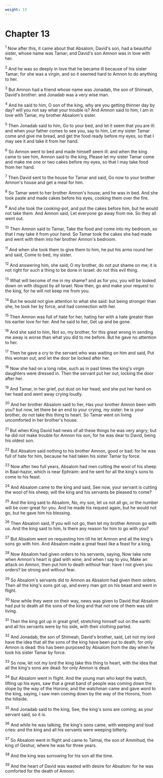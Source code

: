 ```yaml
---
weight: 13
---
```


# Chapter 13

<sup>1</sup> Now after this, it came about that Absalom, David's son, had a beautiful sister, whose name was Tamar; and David's son Amnon was in love with her. 

<sup>2</sup> And he was so deeply in love that he became ill because of his sister Tamar; for she was a virgin, and so it seemed hard to Amnon to do anything to her. 

<sup>3</sup> But Amnon had a friend whose name was Jonadab, the son of Shimeah, David's brother: and Jonadab was a very wise man. 

<sup>4</sup> And he said to him, O son of the king, why are you getting thinner day by day? will you not say what your trouble is? And Amnon said to him, I am in love with Tamar, my brother Absalom's sister. 

<sup>5</sup> Then Jonadab said to him, Go to your bed, and let it seem that you are ill: and when your father comes to see you, say to him, Let my sister Tamar come and give me bread, and get the food ready before my eyes, so that I may see it and take it from her hand. 

<sup>6</sup> So Amnon went to bed and made himself seem ill: and when the king came to see him, Amnon said to the king, Please let my sister Tamar come and make me one or two cakes before my eyes, so that I may take food from her hand. 

<sup>7</sup> Then David sent to the house for Tamar and said, Go now to your brother Amnon's house and get a meal for him. 

<sup>8</sup> So Tamar went to her brother Amnon's house; and he was in bed. And she took paste and made cakes before his eyes, cooking them over the fire. 

<sup>9</sup> And she took the cooking-pot, and put the cakes before him, but he would not take them. And Amnon said, Let everyone go away from me. So they all went out. 

<sup>10</sup> Then Amnon said to Tamar, Take the food and come into my bedroom, so that I may take it from your hand. So Tamar took the cakes she had made and went with them into her brother Amnon's bedroom. 

<sup>11</sup> And when she took them to give them to him, he put his arms round her and said, Come to bed, my sister. 

<sup>12</sup> And answering him, she said, O my brother, do not put shame on me; it is not right for such a thing to be done in Israel: do not this evil thing. 

<sup>13</sup> What will become of me in my shame? and as for you, you will be looked down on with disgust by all Israel. Now then, go and make your request to the king, for he will not keep me from you. 

<sup>14</sup> But he would not give attention to what she said: but being stronger than she, he took her by force, and had connection with her. 

<sup>15</sup> Then Amnon was full of hate for her, hating her with a hate greater than his earlier love for her. And he said to her, Get up and be gone. 

<sup>16</sup> And she said to him, Not so, my brother, for this great wrong in sending me away is worse than what you did to me before. But he gave no attention to her. 

<sup>17</sup> Then he gave a cry to the servant who was waiting on him and said, Put this woman out, and let the door be locked after her. 

<sup>18</sup> Now she had on a long robe, such as in past times the king's virgin daughters were dressed in. Then the servant put her out, locking the door after her. 

<sup>19</sup> And Tamar, in her grief, put dust on her head; and she put her hand on her head and went away crying loudly. 

<sup>20</sup> And her brother Absalom said to her, Has your brother Amnon been with you? but now, let there be an end to your crying, my sister: he is your brother, do not take this thing to heart. So Tamar went on living uncomforted in her brother's house. 

<sup>21</sup> But when King David had news of all these things he was very angry; but he did not make trouble for Amnon his son, for he was dear to David, being his oldest son. 

<sup>22</sup> But Absalom said nothing to his brother Amnon, good or bad: for he was full of hate for him, because he had taken his sister Tamar by force. 

<sup>23</sup> Now after two full years, Absalom had men cutting the wool of his sheep in Baal-hazor, which is near Ephraim: and he sent for all the king's sons to come to his feast. 

<sup>24</sup> And Absalom came to the king and said, See now, your servant is cutting the wool of his sheep; will the king and his servants be pleased to come? 

<sup>25</sup> And the king said to Absalom, No, my son, let us not all go, or the number will be over-great for you. And he made his request again, but he would not go, but he gave him his blessing. 

<sup>26</sup> Then Absalom said, If you will not go, then let my brother Amnon go with us. And the king said to him, Is there any reason for him to go with you? 

<sup>27</sup> But Absalom went on requesting him till he let Amnon and all the king's sons go with him. And Absalom made a great feast like a feast for a king. 

<sup>28</sup> Now Absalom had given orders to his servants, saying, Now take note when Amnon's heart is glad with wine; and when I say to you, Make an attack on Amnon, then put him to death without fear: have I not given you orders? be strong and without fear. 

<sup>29</sup> So Absalom's servants did to Amnon as Absalom had given them orders. Then all the king's sons got up, and every man got on his beast and went in flight. 

<sup>30</sup> Now while they were on their way, news was given to David that Absalom had put to death all the sons of the king and that not one of them was still living. 

<sup>31</sup> Then the king got up in great grief, stretching himself out on the earth: and all his servants were by his side, with their clothing parted. 

<sup>32</sup> And Jonadab, the son of Shimeah, David's brother, said, Let not my lord have the idea that all the sons of the king have been put to death; for only Amnon is dead: this has been purposed by Absalom from the day when he took his sister Tamar by force. 

<sup>33</sup> So now, let not my lord the king take this thing to heart, with the idea that all the king's sons are dead: for only Amnon is dead. 

<sup>34</sup> But Absalom went in flight. And the young man who kept the watch, lifting up his eyes, saw that a great band of people was coming down the slope by the way of the Horons; and the watchman came and gave word to the king, saying, I saw men coming down by the way of the Horons, from the hillside. 

<sup>35</sup> And Jonadab said to the king, See, the king's sons are coming; as your servant said, so it is. 

<sup>36</sup> And while he was talking, the king's sons came, with weeping and loud cries: and the king and all his servants were weeping bitterly. 

<sup>37</sup> So Absalom went in flight and came to Talmai, the son of Ammihud, the king of Geshur, where he was for three years. 

<sup>38</sup> And the king was sorrowing for his son all the time. 

<sup>39</sup> And the heart of David was wasted with desire for Absalom: for he was comforted for the death of Amnon. 


